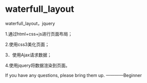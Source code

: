 # waterfull_layout
waterfull_layout，jquery

1.通过html+css+js进行页面布局；

2.使用css3美化页面；

3．使用Ajax请求数据；

4.使用jquery将数据渲染到页面。

If you have any questions, please bring them up. ————Beginner
